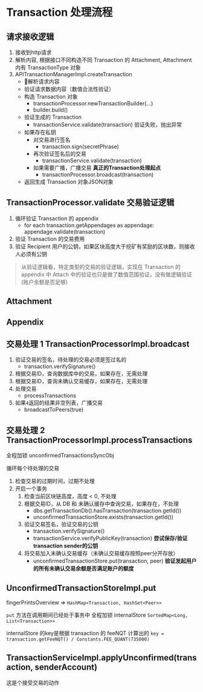 # Transaction 处理流程

## 请求接收逻辑

1. 接收到http请求
2. 解析内容, 根据接口不同构造不同 Transaction 的 Attachment, Attachment 内有 TransactionType 对象
3. APITransactionManagerImpl.createTransaction
    - 解析请求内容
    - 验证请求数据内容（数值合法性验证）
    - 构造 Transaction 对象
        - transactionProcessor.newTransactionBuilder(...)
        - builder.build()
    - 验证生成的 Transaction
        - transactionService.validate(transaction) 验证失败，抛出异常
    - 如果存在私钥
        - 对交易进行签名
            - transaction.sign(secretPhrase)
        - 再次验证签名后的交易
            - transactionService.validate(transaction)
        - 如果需要广播，广播交易 **真正的Transaction处理起点**
            - transactionProcessor.broadcast(transaction)
    - 返回生成 Transaction 对象JSON对象

## TransactionProcessor.validate 交易验证逻辑

1. 循环验证 Transaction 的 appendix
    - for each transaction.getAppendages as appendage: appendage.validate(transaction)
2. 验证 Transaction 的交易费用
3. 验证 Recipient 用户的公钥，如果区块高度大于挖矿有奖励的区块数，则接收人必须有公钥

> 从验证逻辑看，特定类型的交易的验证逻辑，实现在 Transaction 的 appendix 中
> Attach 中的验证也只是做了数值范围验证，没有做逻辑验证(账户余额是否足够)

## Attachment

## Appendix

## 交易处理 1 TransactionProcessorImpl.broadcast

1. 验证交易的签名，待处理的交易必须是签过名的
    - transaction.verifySignature()
2. 根据交易ID，查询数据库中的交易，如果存在，无需处理
3. 根据交易ID，查询未确认交易缓存，如果存在，无需处理
4. 处理交易
    - processTransactions
5. 如果`4`返回的结果非空列表，广播交易
    - broadcastToPeers(true)

## 交易处理 2 TransactionProcessorImpl.processTransactions

全程加锁 unconfirmedTransactionsSyncObj

循环每个待处理的交易

1. 检查交易的过期时间，过期不处理
2. 开启一个事务
    1. 检查当前区块链高度，高度 < 0, 不处理
    2. 根据交易ID，从 DB 和 未确认缓存中查询交易，如果存在，不处理
        - dbs.getTransactionDb().hasTransaction(transaction.getId())
        - unconfirmedTransactionStore.exists(transaction.getId())
    3. 验证交易签名，验证交易的公钥
        - transaction.verifySignature()
        - transactionService.verifyPublicKey(transaction) **尝试保存/验证 transaction sender的公钥**
    4. 将交易加入未确认交易缓存（未确认交易缓存按照peer分开存放）
        - unconfirmedTransactionStore.put(transaction, peer) **验证发起用户的所有未确认交易余额是否满足账户的额度**

## UnconfirmedTransactionStoreImpl.put

fingerPrintsOverview => `HashMap<Transaction, HashSet<Peer>>`

`put` 方法在调用期间已经处于事务中
全程加锁 internalStore `SortedMap<Long, List<Transaction>>`

internalStore 的key是根据 transaction 的 feeNQT 计算出的
`key = transaction.getFeeNQT() / Constants.FEE_QUANT(735000)`

## TransactionServiceImpl.applyUnconfirmed(transaction, senderAccount)

这是个接受交易的动作